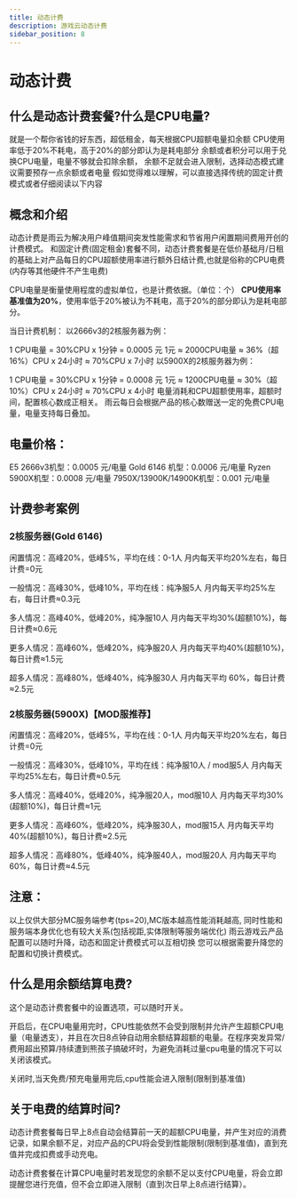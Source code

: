 ```yaml
---
title: 动态计费
description: 游戏云动态计费
sidebar_position: 8
---
```


# 动态计费

## 什么是动态计费套餐?什么是CPU电量?

就是一个帮你省钱的好东西，超低租金，每天根据CPU超额电量扣余额
CPU使用率低于20%不耗电，高于20%的部分即认为是耗电部分
余额或者积分可以用于兑换CPU电量，电量不够就会扣除余额，
余额不足就会进入限制，选择动态模式建议需要预存一点余额或者电量
假如觉得难以理解，可以直接选择传统的固定计费模式或者仔细阅读以下内容

## 概念和介绍

动态计费是雨云为解决用户峰值期间突发性能需求和节省用户闲置期间费用开创的计费模式。
和固定计费(固定租金)套餐不同，动态计费套餐是在低价基础月/日租的基础上对产品每日的CPU超额使用率进行额外日结计费,也就是俗称的CPU电费 (内存等其他硬件不产生电费)

CPU电量是衡量使用程度的虚拟单位，也是计费依据。（单位：个）
**CPU使用率基准值为20%**，使用率低于20%被认为不耗电，高于20%的部分即认为是耗电部分。

当日计费机制：
以2666v3的2核服务器为例：

1 CPU电量 = 30%CPU x 1分钟 = 0.0005 元
1元 ≈ 2000CPU电量 ≈ 36%（超16%）CPU x 24小时 ≈ 70%CPU x 7小时
以5900X的2核服务器为例：

1 CPU电量 = 30%CPU x 1分钟 = 0.0008 元
1元 ≈ 1200CPU电量 ≈ 30%（超10%）CPU x 24小时 ≈ 70%CPU x 4小时
电量消耗和CPU超额使用率，超额时间，配置核心数成正相关。
雨云每日会根据产品的核心数赠送一定的免费CPU电量，电量支持每日叠加。

## 电量价格：

E5 2666v3机型：0.0005 元/电量
Gold 6146 机型：0.0006 元/电量
Ryzen 5900X机型：0.0008 元/电量
7950X/13900K/14900K机型：0.001 元/电量

## 计费参考案例

### 2核服务器(Gold 6146)

闲置情况：高峰20%，低峰5%，平均在线：0-1人
月内每天平均20%左右，每日计费=0元

一般情况：高峰30%，低峰10%，平均在线：纯净服5人
月内每天平均25%左右，每日计费≈0.3元

多人情况：高峰40%，低峰20%，纯净服10人
月内每天平均30%(超额10%)，每日计费≈0.6元

更多人情况：高峰60%，低峰20%，纯净服20人
月内每天平均40%(超额10%)，每日计费≈1.5元

超多人情况：高峰80%，低峰40%，纯净服30人
月内每天平均 60%，每日计费≈2.5元

### 2核服务器(5900X)【MOD服推荐】

闲置情况：高峰20%，低峰5%，平均在线：0-1人
月内每天平均20%左右，每日计费=0元

一般情况：高峰30%，低峰10%，平均在线：纯净服10人 / mod服5人
月内每天平均25%左右，每日计费≈0.5元

多人情况：高峰40%，低峰20%，纯净服20人，mod服10人
月内每天平均30%(超额10%)，每日计费≈1元

更多人情况：高峰60%，低峰20%，纯净服30人，mod服15人
月内每天平均40%(超额10%)，每日计费≈2.5元

超多人情况：高峰80%，低峰40%，纯净服40人，mod服20人
月内每天平均 60%，每日计费≈4.5元

## 注意：

以上仅供大部分MC服务端参考(tps=20),MC版本越高性能消耗越高,
同时性能和服务端本身优化也有较大关系(包括视距,实体限制等服务端优化)
雨云游戏云产品配置可以随时升降，动态和固定计费模式可以互相切换
您可以根据需要升降您的配置和切换计费模式。

## 什么是用余额结算电费?
这个是动态计费套餐中的设置选项，可以随时开关。

开启后，在CPU电量用完时，CPU性能依然不会受到限制并允许产生超额CPU电量（电量透支），并且在次日8点钟自动用余额结算超额的电量。在程序突发异常/费用超出预算/持续遭到熊孩子搞破坏时，为避免消耗过量cpu电量的情况下可以关闭该模式。

关闭时,当天免费/预充电量用完后,cpu性能会进入限制(限制到基准值)

## 关于电费的结算时间?

动态计费套餐每日早上8点自动会结算前一天的超额CPU电量，并产生对应的消费记录，如果余额不足，对应产品的CPU将会受到性能限制(限制到基准值)，直到充值并完成扣费或手动充电。

动态计费套餐在计算CPU电量时若发现您的余额不足以支付CPU电量，将会立即提醒您进行充值，但不会立即进入限制（直到次日早上8点进行结算）。